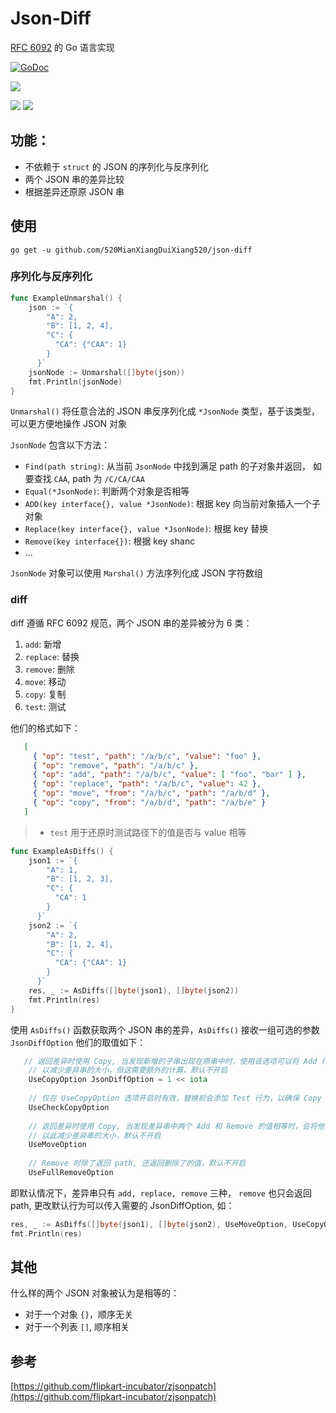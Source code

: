 # Json-Diff

[RFC 6092](https://tools.ietf.org/html/rfc6902) 的 Go 语言实现

[![GoDoc](https://camo.githubusercontent.com/ba58c24fb3ac922ec74e491d3ff57ebac895cf2deada3bf1c9eebda4b25d93da/68747470733a2f2f676f646f632e6f72672f6769746875622e636f6d2f67616d6d617a65726f2f776f726b6572706f6f6c3f7374617475732e737667)](https://pkg.go.dev/github.com/520MianXiangDuiXiang520/json-diff)

<a title="Apache License 2.0" target="_blank" href="https://github.com/520MianXiangDuiXiang520/json-diff/LICENSE"><img src="https://img.shields.io/badge/license-MIT-red.svg?style=flat-square"></a>

<a href="https://goreportcard.com/badge/github.com/520MianXiangDuiXiang520/json-diff"> <img src="https://goreportcard.com/badge/github.com/520MianXiangDuiXiang520/json-diff" /></a>
<a href="https://codeclimate.com/github/520MianXiangDuiXiang520/json-diff/maintainability"><img src="https://api.codeclimate.com/v1/badges/ed575aea812a025dfcc9/maintainability" /></a>

## 功能：

* 不依赖于 `struct` 的 JSON 的序列化与反序列化
* 两个 JSON 串的差异比较
* 根据差异还原原 JSON 串

## 使用

```shell
go get -u github.com/520MianXiangDuiXiang520/json-diff
```

### 序列化与反序列化

```go
func ExampleUnmarshal() {
    json := `{
        "A": 2,
        "B": [1, 2, 4],
        "C": {
          "CA": {"CAA": 1}
        }
      }`
    jsonNode := Unmarshal([]byte(json))
    fmt.Println(jsonNode)
}
```

`Unmarshal()` 将任意合法的 JSON 串反序列化成 `*JsonNode` 类型，基于该类型，可以更方便地操作 JSON 对象

`JsonNode` 包含以下方法：

* `Find(path string)`: 从当前 `JsonNode` 中找到满足 path 的子对象并返回， 如要查找 `CAA`, path 为 `/C/CA/CAA`
* `Equal(*JsonNode)`: 判断两个对象是否相等
* `ADD(key interface{}, value *JsonNode)`: 根据 key 向当前对象插入一个子对象
* `Replace(key interface{}, value *JsonNode)`: 根据 key 替换
* `Remove(key interface{})`: 根据 key shanc
* ...

`JsonNode` 对象可以使用 `Marshal()` 方法序列化成 JSON 字符数组

### diff

diff 遵循 RFC 6092 规范，两个 JSON 串的差异被分为 6 类：

1. `add`: 新增
2. `replace`: 替换
3. `remove`: 删除
4. `move`: 移动
5. `copy`: 复制
6. `test`: 测试

他们的格式如下：

```json
   [
     { "op": "test", "path": "/a/b/c", "value": "foo" },
     { "op": "remove", "path": "/a/b/c" },
     { "op": "add", "path": "/a/b/c", "value": [ "foo", "bar" ] },
     { "op": "replace", "path": "/a/b/c", "value": 42 },
     { "op": "move", "from": "/a/b/c", "path": "/a/b/d" },
     { "op": "copy", "from": "/a/b/d", "path": "/a/b/e" }
   ]
```

> * `test` 用于还原时测试路径下的值是否与 value 相等

```go
func ExampleAsDiffs() {
    json1 := `{
        "A": 1,
        "B": [1, 2, 3],
        "C": {
          "CA": 1
        }
      }`
    json2 := `{
        "A": 2,
        "B": [1, 2, 4],
        "C": {
          "CA": {"CAA": 1}
        }
      }`
    res, _ := AsDiffs([]byte(json1), []byte(json2))
    fmt.Println(res)
}
```

使用 `AsDiffs()` 函数获取两个 JSON 串的差异，`AsDiffs()` 接收一组可选的参数 `JsonDiffOption` 他们的取值如下：

```go
   // 返回差异时使用 Copy, 当发现新增的子串出现在原串中时，使用该选项可以将 Add 行为替换为 Copy 行为
    // 以减少差异串的大小，但这需要额外的计算，默认不开启
    UseCopyOption JsonDiffOption = 1 << iota
    
    // 仅在 UseCopyOption 选项开启时有效，替换前会添加 Test 行为，以确保 Copy 的路径存在
    UseCheckCopyOption
    
    // 返回差异时使用 Copy, 当发现差异串中两个 Add 和 Remove 的值相等时，会将他们合并为一个 Move 行为
    // 以此减少差异串的大小，默认不开启
    UseMoveOption
    
    // Remove 时除了返回 path, 还返回删除了的值，默认不开启
    UseFullRemoveOption
```

即默认情况下，差异串只有 `add, replace, remove` 三种， `remove` 也只会返回 path, 更改默认行为可以传入需要的 JsonDiffOption, 如：

```go
res, _ := AsDiffs([]byte(json1), []byte(json2), UseMoveOption, UseCopyOption, UseFullRemoveOption)
fmt.Println(res)
```

## 其他

什么样的两个 JSON 对象被认为是相等的：

* 对于一个对象 `{}`，顺序无关
* 对于一个列表 `[]`, 顺序相关

## 参考

[https://github.com/flipkart-incubator/zjsonpatch](https://github.com/flipkart-incubator/zjsonpatch)